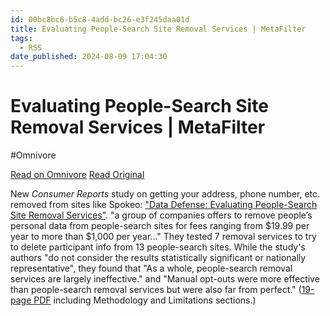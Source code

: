 ```yaml
---
id: 00bc8bc6-b5c8-4add-bc26-e3f245daa01d
title: Evaluating People-Search Site Removal Services | MetaFilter
tags:
  - RSS
date_published: 2024-08-09 17:04:30
---
```


# Evaluating People-Search Site Removal Services | MetaFilter
#Omnivore

[Read on Omnivore](https://omnivore.app/me/evaluating-people-search-site-removal-services-meta-filter-191399bf948)
[Read Original](https://www.metafilter.com/205027/Evaluating-People-Search-Site-Removal-Services)



New _Consumer Reports_ study on getting your address, phone number, etc. removed from sites like Spokeo: [&quot;Data Defense: Evaluating People-Search Site Removal Services&quot;](https:&#x2F;&#x2F;innovation.consumerreports.org&#x2F;new-report-data-defense-evaluating-people-search-site-removal-services&#x2F;). &quot;a group of companies offers to remove people’s personal data from people-search sites for fees ranging from $19.99 per year to more than $1,000 per year...&quot; They tested 7 removal services to try to delete participant info from 13 people-search sites. While the study&#39;s authors &quot;do not consider the results statistically significant or nationally representative&quot;, they found that &quot;As a whole, people-search removal services are largely ineffective.&quot; and &quot;Manual opt-outs were more effective than people-search removal services but were also far from perfect.&quot; ([19-page PDF](https:&#x2F;&#x2F;innovation.consumerreports.org&#x2F;wp-content&#x2F;uploads&#x2F;2024&#x2F;08&#x2F;Data-Defense%5F-Evaluating-People-Search-Site-Removal-Services-.pdf) including Methodology and Limitations sections.)  

  